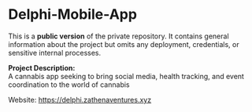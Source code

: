 # Delphi-Mobile-App

This is a **public version** of the private repository. It contains general information about the project but omits any deployment, credentials, or sensitive internal processes.

**Project Description:**  
A cannabis app seeking to bring social media, health tracking, and event coordination to the world of cannabis

Website: https://delphi.zathenaventures.xyz

